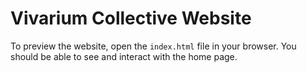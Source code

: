 # Vivarium Collective Website

To preview the website, open the `index.html` file in your browser. You
should be able to see and interact with the home page.
